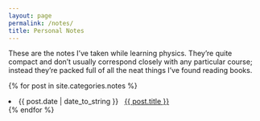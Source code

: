 ```yaml
---
layout: page
permalink: /notes/
title: Personal Notes
---
```

<p>These are the notes I’ve taken while learning physics. They’re quite compact and don’t usually correspond closely with any particular course; instead they’re packed full of all the neat things I’ve found reading books.</p>

{% for post in site.categories.notes %}
 <li><span>{{ post.date | date_to_string }}</span> &nbsp; <a href="{{ post.url }}">{{ post.title }}</a></li>
{% endfor %}
